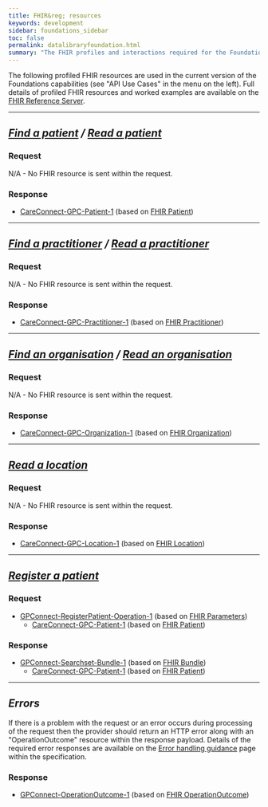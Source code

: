 ```yaml
---
title: FHIR&reg; resources
keywords: development
sidebar: foundations_sidebar
toc: false
permalink: datalibraryfoundation.html
summary: "The FHIR profiles and interactions required for the Foundations capability pack"
---
```


The following profiled FHIR resources are used in the current version of the Foundations capabilities (see "API Use Cases" in the menu on the left). Full details of profiled FHIR resources and worked examples are available on the [FHIR Reference Server](https://fhir.nhs.uk/).

---

## ***[Find a patient](foundations_use_case_find_a_patient.html) / [Read a patient](foundations_use_case_read_a_patient.html)*** ##

### Request ###

N/A - No FHIR resource is sent within the request.

### Response ###

* [CareConnect-GPC-Patient-1](https://simplifier.net/guide/gpconnect-data-model/Home/FHIR-Assets/All-assets/Profiles/Profile--CareConnect-GPC-Patient-1?version=current) (based on [FHIR Patient](http://hl7.org/fhir/STU3/patient.html))

---

## ***[Find a practitioner](foundations_use_case_find_a_practitioner.html) / [Read a practitioner](foundations_use_case_read_a_practitioner.html)*** ##

### Request ###

N/A - No FHIR resource is sent within the request.

### Response ###

* [CareConnect-GPC-Practitioner-1](https://simplifier.net/guide/gpconnect-data-model/Home/FHIR-Assets/All-assets/Profiles/Profile--CareConnect-GPC-Practitioner-1?version=current) (based on [FHIR Practitioner](http://hl7.org/fhir/STU3/practitioner.html))

---

## ***[Find an organisation](foundations_use_case_find_an_organisation.html) / [Read an organisation](foundations_use_case_read_an_organisation.html)*** ##

### Request ###

N/A - No FHIR resource is sent within the request.

### Response ###

* [CareConnect-GPC-Organization-1](https://simplifier.net/guide/gpconnect-data-model/Home/FHIR-Assets/All-assets/Profiles/Profile--CareConnect-GPC-Organization-1?version=current) (based on [FHIR Organization](https://www.hl7.org/fhir/STU3/organization.html))

---

## ***[Read a location](foundations_use_case_read_a_location.html)*** ##

### Request ###

N/A - No FHIR resource is sent within the request.

### Response ###

* [CareConnect-GPC-Location-1](https://simplifier.net/guide/gpconnect-data-model/Home/FHIR-Assets/All-assets/Profiles/Profile--CareConnect-GPC-Location-1?version=current) (based on [FHIR Location](https://www.hl7.org/fhir/STU3/location.html))

---

## ***[Register a patient](foundations_use_case_register_a_patient.html)*** ##

### Request ###

* [GPConnect-RegisterPatient-Operation-1](https://fhir.nhs.uk/STU3/OperationDefinition/GPConnect-RegisterPatient-Operation-1) (based on [FHIR Parameters](https://www.hl7.org/fhir/STU3/parameters.html))
  * [CareConnect-GPC-Patient-1](https://simplifier.net/guide/gpconnect-data-model/Home/FHIR-Assets/All-assets/Profiles/Profile--CareConnect-GPC-Patient-1?version=current) (based on [FHIR Patient](https://www.hl7.org/fhir/STU3/patient.html))

### Response ###

* [GPConnect-Searchset-Bundle-1](https://simplifier.net/guide/gpconnect-data-model/Home/FHIR-Assets/All-assets/Profiles/Profile--GPConnect-Searchset-Bundle-1?version=current) (based on [FHIR Bundle](https://www.hl7.org/fhir/STU3/bundle.html))
  * [CareConnect-GPC-Patient-1](https://simplifier.net/guide/gpconnect-data-model/Home/FHIR-Assets/All-assets/Profiles/Profile--CareConnect-GPC-Patient-1?version=current) (based on [FHIR Patient](https://www.hl7.org/fhir/STU3/patient.html))

---

## ***Errors*** ##

If there is a problem with the request or an error occurs during processing of the request then the provider should return an HTTP error along with an "OperationOutcome" resource within the response payload. Details of the required error responses are available on the [Error handling guidance](development_fhir_error_handling_guidance.html) page within the specification.

### Response ###

* [GPConnect-OperationOutcome-1](https://simplifier.net/guide/gpconnect-data-model/Home/FHIR-Assets/All-assets/Profiles/Profile--GPConnect-OperationOutcome-1?version=current) (based on [FHIR OperationOutcome](https://www.hl7.org/fhir/STU3/operationoutcome.html))
